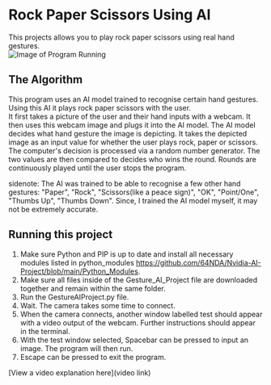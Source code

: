 # Rock Paper Scissors Using AI

This projects allows you to play rock paper scissors using real hand gestures.    
![Image of Program Running](https://i.imgur.com/2vUfgM6.png)

## The Algorithm

This program uses an AI model trained to recognise certain hand gestures. Using this AI it plays rock paper scissors with the user.  
It first takes a picture of the user and their hand inputs with a webcam. It then uses this webcam image and plugs it into the AI model. The AI model decides what hand gesture the image is depicting. It takes the depicted image as an input value for whether the user plays rock, paper or scissors.  
The computer's decision is processed via a random number generator. The two values are then compared to decides who wins the round. Rounds are continuously played until the user stops the program.  
  
sidenote: The AI was trained to be able to recognise a few other hand gestures: "Paper", "Rock", "Scissors(like a peace sign)", "OK", "Point/One", "Thumbs Up", "Thumbs Down". Since, I trained the AI model myself, it may not be extremely accurate.

## Running this project

1. Make sure Python and PIP is up to date and install all necessary modules listed in python_modules https://github.com/64NDA/Nvidia-AI-Project/blob/main/Python_Modules.
2. Make sure all files inside of the Gesture_AI_Project file are downloaded together and remain within the same folder.
3. Run the GestureAIProject.py file.
4. Wait. The camera takes some time to connect.
5. When the camera connects, another window labelled test should appear with a video output of the webcam. Further instructions should appear in the terminal.
6. With the test window selected, Spacebar can be pressed to input an image. The program will then run.
7. Escape can be pressed to exit the program.

[View a video explanation here](video link)
